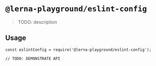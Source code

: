 # `@lerna-playground/eslint-config`

> TODO: description

## Usage

```
const eslintConfig = require('@lerna-playground/eslint-config');

// TODO: DEMONSTRATE API
```

